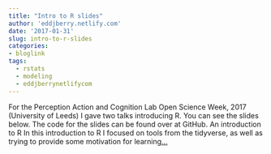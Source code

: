 ```yaml
---
title: "Intro to R slides"
author: 'eddjberry.netlify.com'
date: '2017-01-31'
slug: intro-to-r-slides
categories:
- bloglink
tags:
  - rstats
  - modeling
  - eddjberrynetlifycom
---
```


For the Perception Action and Cognition Lab Open Science Week, 2017 (University of Leeds) I gave two talks introducing R. You can see the slides below. The code for the slides can be found over at GitHub. An introduction to R In this introduction to R I focused on tools from the tidyverse, as well as trying to provide some motivation for learning[... <i class="fas fa-external-link-alt"></i>](https://eddjberry.netlify.com/post/intro-to-r-slides/)

